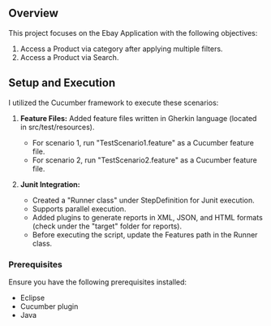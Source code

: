 ## Overview
This project focuses on the Ebay Application with the following objectives:
1. Access a Product via category after applying multiple filters.
2. Access a Product via Search.

## Setup and Execution
I utilized the Cucumber framework to execute these scenarios:

1. **Feature Files:** Added feature files written in Gherkin language (located in src/test/resources).
   - For scenario 1, run "TestScenario1.feature" as a Cucumber feature file.
   - For scenario 2, run "TestScenario2.feature" as a Cucumber feature file.

2. **Junit Integration:**
   - Created a "Runner class" under StepDefinition for Junit execution.
   - Supports parallel execution.
   - Added plugins to generate reports in XML, JSON, and HTML formats (check under the "target" folder for reports).
   - Before executing the script, update the Features path in the Runner class.

### Prerequisites
Ensure you have the following prerequisites installed:
- Eclipse
- Cucumber plugin
- Java
